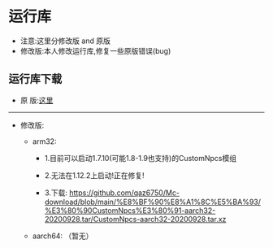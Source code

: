 # 运行库
- 注意:这里分修改版 and 原版
 - 修改版:本人修改运行库,修复一些原版错误(bug)
 
 ## 运行库下载
 
 - 原  版:[这里](https://github.com/longjunyu2/MCinaBox/releases)
 ------------------------------------------------------------
 - 修改版:
 
      - arm32:
      
         - 1.目前可以启动1.7.10(可能1.8-1.9也支持)的CustomNpcs模组
         
         - 2.无法在1.12.2上启动!正在修复!
     
         - 3.下载: https://github.com/qaz6750/Mc-download/blob/main/%E8%BF%90%E8%A1%8C%E5%BA%93/%E3%80%90CustomNpcs%E3%80%91-aarch32-20200928.tar/CustomNpcs-aarch32-20200928.tar.xz
         
      - aarch64:
         （暂无）
         
        
